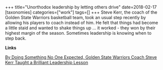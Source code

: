 +++
title="Unorthodox leadership by letting others drive"
date=2018-02-17
[taxonomies]
categories=["work"]
tags=[]
+++
Steve Kerr, the coach of the Golden State Warriors basketball team, took an usual step recently by allowing his players to coach instead of him. He felt that things had become a little staid and wanted to shake things up ... it worked - they won by their highest margin of the season. Sometimes leadership is knowing when to step back.
<!-- more -->

__Links__

[By Doing Something No One Expected, Golden State Warriors Coach Steve Kerr Taught a Brilliant Leadership Lesson](https://www.inc.com/justin-bariso/golden-state-warriors-coach-steve-kerr-unorthodox-move-brilliant-lesson-leadership-emotional-intelligence.html)
